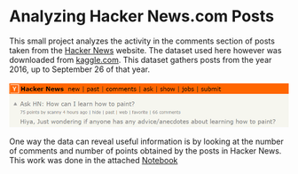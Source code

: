 # Analyzing Hacker News.com Posts
This small project analyzes the activity in the comments section of posts taken from the [Hacker News](https://news.ycombinator.com/) website. The dataset used here however was downloaded from [kaggle.com](https://www.kaggle.com/hacker-news/hacker-news-posts). This dataset gathers posts from the year 2016, up to September 26 of that year. 

![text](AskHN.png "Hacker News") </p>

One way the data can reveal useful information is by looking at the number of comments and number of points obtained by the posts in Hacker News. This work was done in the attached [Notebook]()
